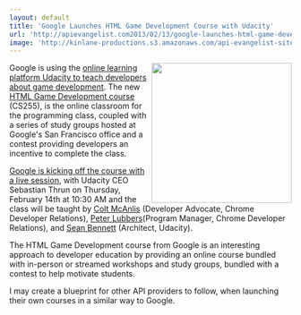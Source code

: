 ```yaml
---
layout: default
title: 'Google Launches HTML Game Development Course with Udacity'
url: 'http://apievangelist.com2013/02/13/google-launches-html-game-development-course-with-udacity/'
image: 'http://kinlane-productions.s3.amazonaws.com/api-evangelist-site/blog/google-html-developer-udacity-class.png'
---
```



<p>
     <img src="https://s3.amazonaws.com/kinlane-productions/api-evangelist/google/google-html-developer-udacity-class.png"  width="250" align="right" />
</p>
<p>
     Google is using the <a href="http://googledevelopers.blogspot.com/2013/02/udacity-html5-game-development-course.html">online learning platform Udacity to teach developers about game development</a>. The new <a href="https://www.udacity.com/course/cs255">HTML Game Development course</a> (CS255), is the online classroom for the programming class, coupled with a series of study groups hosted at Google's San Francisco office and a contest providing developers an incentive to complete the class.
</p>
<p>
     <a href="https://developers.google.com/live/">Google is kicking off the course with a live session</a>, with Udacity CEO Sebastian Thrun on Thursday, February 14th at 10:30 AM and the class will be taught by <a href="https://plus.google.com/u/0/105062545746290691206/posts">Colt McAnlis</a> (Developer Advocate, Chrome Developer Relations), <a href="https://plus.google.com/u/0/105062545746290691206/posts">Peter Lubbers</a>(Program Manager, Chrome Developer Relations), and <a href="https://plus.google.com/u/0/105495497383489174073/posts">Sean Bennett</a> (Architect, Udacity).
</p>
<p>
     The HTML Game Development course from Google is an interesting approach to developer education by providing an online course bundled with in-person or streamed workshops and study groups, bundled with a contest to help motivate students.
</p>
<p>
     I may create a blueprint for other API providers to follow, when launching their own courses in a similar way to Google.
</p>
